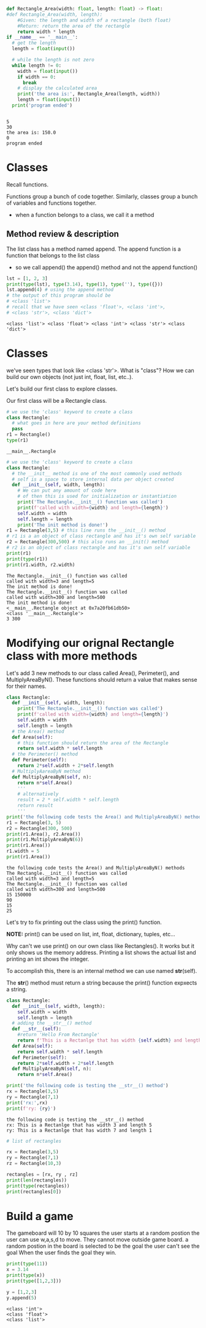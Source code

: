 ```python
def Rectangle_Area(width: float, length: float) -> float:
#def Rectangle_Area(width, length):
    #Given: the length and width of a rectangle (both float)
    #Return: return the area of the rectangle
    return width * length
if __name__ == '__main__':
  # get the length
  length = float(input())

  # while the length is not zero
  while length != 0:
    width = float(input())
    if width == 0:
      break
    # display the calculated area
    print('the area is:', Rectangle_Area(length, width))
    length = float(input())
  print('program ended')



```

    5
    30
    the area is: 150.0
    0
    program ended


# Classes
Recall functions.

Functions group a bunch of code together. Similarly, classes group a bunch of variables and functions together.
* when a function belongs to a class, we call it a method

## Method review & description
The list class has a method named append. The append function is a function that belongs to the list class
* so we call append() the append() method and not the append function()


```python
lst = [1, 2, 3]
print(type(lst), type(3.14), type(1), type(''), type({}))
lst.append(4) # using the append method
# the output of this program should be
# <class 'list'>
# recall that we have seen <class 'float'>, <class 'int'>,
# <class 'str'>, <class 'dict'>
```

    <class 'list'> <class 'float'> <class 'int'> <class 'str'> <class 'dict'>


# Classes
we've seen types that look like <class 'str'>. What is "class"? How we can build our own objects (not just int, float, list, etc..).

Let's build our first class to explore classes.

Our first class will be a Rectangle class.


```python
# we use the 'class' keyword to create a class
class Rectangle:
  # what goes in here are your method definitions
  pass
r1 = Rectangle()
type(r1)
```




    __main__.Rectangle




```python
# we use the 'class' keyword to create a class
class Rectangle:
  # the __init__ method is one of the most commonly used methods
  # self is a space to store internal data per object created
  def __init__(self, width, length):
    # We can put any amount of code here
    # of then this is used for initialization or instantiation
    print('The Rectangle.__init__() function was called')
    print(f'called with width={width} and length={length}')
    self.width = width
    self.length = length
    print('The init method is done!')
r1 = Rectangle(3,5) # this line runs the __init__() method
# r1 is a an object of class rectangle and has it's own self variable
r2 = Rectangle(300,500) # this also runs an __init() method
# r2 is an object of class rectangle and has it's own self variable
print(r1)
print(type(r1))
print(r1.width, r2.width)

```

    The Rectangle.__init__() function was called
    called with width=3 and length=5
    The init method is done!
    The Rectangle.__init__() function was called
    called with width=300 and length=500
    The init method is done!
    <__main__.Rectangle object at 0x7a20fb61db50>
    <class '__main__.Rectangle'>
    3 300


# Modifying our orignal Rectangle class with more methods
Let's add 3 new methods to our class called Area(), Perimeter(), and MultiplyAreaByN(). These functions should return a value that makes sense for their names.


```python
class Rectangle:
  def __init__(self, width, length):
    print('The Rectangle.__init__() function was called')
    print(f'called with width={width} and length={length}')
    self.width = width
    self.length = length
  # the Area() method
  def Area(self):
    # this function should return the area of the Rectangle
    return self.width * self.length
  # the Perimeter() method
  def Perimeter(self):
    return 2*self.width + 2*self.length
  # MultiplyAareaByN method
  def MultiplyAreaByN(self, n):
    return n*self.Area()
    '''
    # alternatively
    result = 2 * self.width * self.length
    return result
    '''
print('the following code tests the Area() and MultiplyAreaByN() methods')
r1 = Rectangle(3, 5)
r2 = Rectangle(300, 500)
print(r1.Area(), r2.Area())
print(r1.MultiplyAreaByN(6))
print(r1.Area())
r1.width = 5
print(r1.Area())
```

    the following code tests the Area() and MultiplyAreaByN() methods
    The Rectangle.__init__() function was called
    called with width=3 and length=5
    The Rectangle.__init__() function was called
    called with width=300 and length=500
    15 150000
    90
    15
    25


Let's try to fix printing out the class using the print() function.

**NOTE:** print() can be used on list, int, float, dictionary, tuples, etc...

Why can't we use print() on our own class like Rectangles(). It works but it only shows us the memory address. Printing a list shows the actual list and printing an int shows the integer.

To accomplish this, there is an internal method we can use named __str__(self).

The __str__() method must return a string because the print() function expxects a string.


```python
class Rectangle:
  def __init__(self, width, length):
    self.width = width
    self.length = length
  # adding the __str__() method
  def __str__(self):
    #return 'Hello From Rectangle'
    return f'This is a Rectanlge that has width {self.width} and length {self.length}'
  def Area(self):
    return self.width * self.length
  def Perimeter(self):
    return 2*self.width + 2*self.length
  def MultiplyAreaByN(self, n):
    return n*self.Area()

print('the following code is testing the __str__() method')
rx = Rectangle(3,5)
ry = Rectangle(7,1)
print('rx:',rx)
print(f'ry: {ry}')
```

    the following code is testing the __str__() method
    rx: This is a Rectanlge that has width 3 and length 5
    ry: This is a Rectanlge that has width 7 and length 1



```python
# list of rectangles

rx = Rectangle(3,5)
ry = Rectangle(7,1)
rz = Rectangle(10,3)

rectangles = [rx, ry , rz]
print(len(rectangles))
print(type(rectangles))
print(rectangles[0])
```

# Build a game
The gameboard will 10 by 10 squares
the user starts at a random postion
the user can use w,a,s,d to move. They cannot move outside game board.
a random postion in the board is selected to be the goal
the user can't see the goal
When the user finds the goal they win.




```python
print(type(11))
x = 3.14
print(type(x))
print(type([1,2,3]))

y = [1,2,3]
y.append(5)
```

    <class 'int'>
    <class 'float'>
    <class 'list'>


